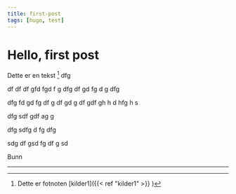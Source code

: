 ```yaml
---
title: first-post
tags: [hugo, test]
---
```


# Hello, first post
Dette er en tekst [^ok]
dfg

df
df
df
gfd
fgd
f
g
dfg
df
gd
fg
d
g
dfg

dfg
fd
gd
fg
df
g
df
gd
g
df
gdf
gh
h
d
hfg
h
s

dfg
sdf
gdf
ag
g

dfg
sdfg
d
fg
dfg

sdg
df
gsd
fg
df
g
sd






































































Bunn
___

[^ok]: Dette er fotnoten [kilder1]({{< ref "kilder1" >}} )
